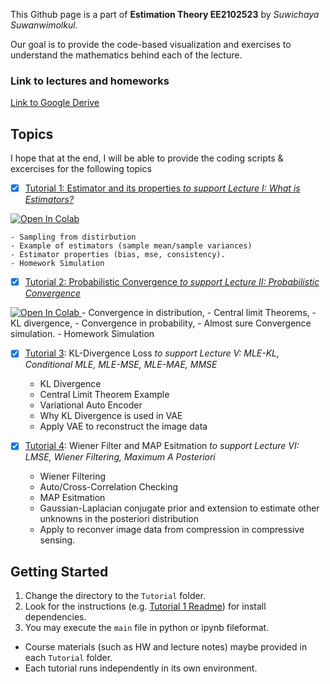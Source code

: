 This Github page is a part of **Estimation Theory EE2102523** 
by *Suwichaya Suwanwimolkul*.

Our goal is to provide the code-based visualization and exercises to understand the mathematics behind each of the lecture.

### Link to lectures and homeworks

[Link to Google Derive](https://drive.google.com/drive/folders/1VAEFqNYpjVlbc7dac92entSJlO_gzd-6?usp=drive_link)  

## Topics

I hope that at the end, I will be able to provide the coding scripts & excercises for the following topics

- [x] [Tutorial 1:  Estimator and its properties *to support Lecture I: What is Estimators?* ](Tutorial1/main.ipynb) 

<a target="_blank" href="https://colab.research.google.com/github/GabbySuwichaya/Estimation-Theory-EE523/blob/master/Tutorial1/main.ipynb">
  <img src="https://colab.research.google.com/assets/colab-badge.svg" alt="Open In Colab"/>
</a>

    - Sampling from distirbution
    - Example of estimators (sample mean/sample variances)
    - Estimator properties (bias, mse, consistency). 
    - Homework Simulation
 
- [x] [Tutorial 2: Probabilistic Convergence *to support Lecture II: Probabilistic Convergence*](Tutorial2/main.ipynb) 

<a target="_blank" href="https://colab.research.google.com/github/GabbySuwichaya/Estimation-Theory-EE523/blob/master/Tutorial2/main.ipynb">
  <img src="https://colab.research.google.com/assets/colab-badge.svg" alt="Open In Colab"/>
</a>
    - Convergence in distribution, 
    - Central limit Theorems, 
    - KL divergence, 
    - Convergence in probability, 
    - Almost sure Convergence simulation. 
    - Homework Simulation

- [x] [Tutorial 3](Tutorial3/main.ipynb): KL-Divergence Loss *to support Lecture V: MLE-KL, Conditional MLE,  MLE-MSE, MLE-MAE, MMSE*
    - KL Divergence
    - Central Limit Theorem Example 
    - Variational Auto Encoder
    - Why KL Divergence is used in VAE
    - Apply VAE to reconstruct the image data

- [x] [Tutorial 4](Tutorial4/main.ipynb): Wiener Filter and MAP Esitmation *to support Lecture VI: LMSE, Wiener Filtering, Maximum A Posteriori*  
    - Wiener Filtering
    - Auto/Cross-Correlation Checking 
    - MAP Esitmation 
    - Gaussian-Laplacian conjugate prior and extension to estimate other unknowns in the posteriori distribution
    - Apply to reconver image data from compression in compressive sensing.

## Getting Started

1. Change the directory to the `Tutorial` folder.
2. Look for the  instructions (e.g. [Tutorial 1 Readme](Tutorial1/Readme.md)) for install dependencies. 
3. You may execute the `main` file in python or ipynb fileformat. 

* Course materials (such as HW and lecture notes) maybe provided in each `Tutorial` folder. 
* Each tutorial runs independently in its own environment. 